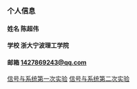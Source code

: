 ### 个人信息
#### 姓名 陈超伟
#### 学校 浙大宁波理工学院
#### 邮箱 1427869243@qq.com
[信号与系统第一次实验](www.baidu.com) 
[信号与系统第二次实验](www.baidu.com)
